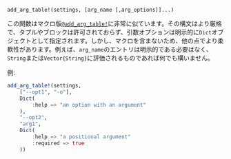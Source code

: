 ```
add_arg_table!(settings, [arg_name [,arg_options]]...)
```

この関数はマクロ版[`@add_arg_table!`](@ref)に非常に似ています。その構文はより厳格で、タプルやブロックは許可されておらず、引数オプションは明示的に`Dict`オブジェクトとして指定されます。しかし、マクロを含まないため、他の点でより柔軟性があります。例えば、`arg_name`のエントリは明示的である必要はなく、`String`または`Vector{String}`に評価されるものであれば何でも構いません。

例:

```julia
add_arg_table!(settings,
    ["--opt1", "-o"],
    Dict(
        :help => "an option with an argument"
    ),
    "--opt2",
    "arg1",
    Dict(
        :help => "a positional argument"
        :required => true
    ))
```
